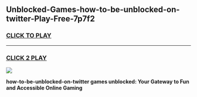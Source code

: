 
## Unblocked-Games-how-to-be-unblocked-on-twitter-Play-Free-7p7f2
<h3>
<a href="https://premium76.site?title=how-to-be-unblocked-on-twitter&ref=23A">CLICK TO PLAY</a></h3>
<hr>

<h3>
<a href="https://premium76.site?title=how-to-be-unblocked-on-twitter&ref=23A">CLICK 2 PLAY</a>
  
</h3>

<a href="https://premium76.site?title=how-to-be-unblocked-on-twitter&ref=23A"><img src="https://clearcache.store/games.png"></a>


**how-to-be-unblocked-on-twitter games unblocked: Your Gateway to Fun and Accessible Online Gaming**
